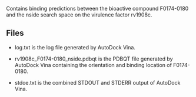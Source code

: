 Contains binding predictions between the bioactive compound F0174-0180 and the nside search space on the virulence factor rv1908c.

## Files

- log.txt is the log file generated by AutoDock Vina.

- rv1908c_F0174-0180_nside.pdbqt is the PDBQT file generated by AutoDock Vina containing the orientation and binding location of F0174-0180.

- stdoe.txt is the combined STDOUT and STDERR output of AutoDock Vina.

